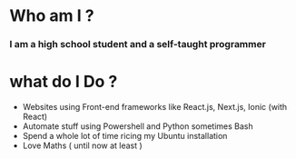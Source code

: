 



# Who am I ?

### **I am a high school student and a self-taught programmer**

# what do I Do ?
* Websites using Front-end frameworks like React.js, Next.js, Ionic (with React)
* Automate stuff using Powershell and Python sometimes Bash
* Spend a whole lot of time ricing my Ubuntu installation
* Love Maths ( until now at least )






